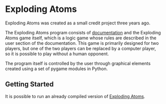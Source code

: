 # Exploding Atoms

Exploding Atoms was created as a small credit project three years ago.

The Exploding Atoms program consists of [documentation](documentation.pdf) and the Exploding Atoms game itself, which is
a logic game whose rules are described in the user section of the documentation. This game is primarily designed for two
players, but one of the two players can be replaced by a computer player, so it is possible to play without a human
opponent.

The program itself is controlled by the user through graphical elements created using a set of pygame modules in Python.

## Getting Started

It is possible to run an already compiled version of [Exploding Atoms](ExplodingAtoms.exe).
